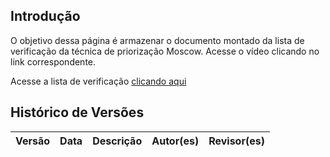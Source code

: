 ## Introdução

O objetivo dessa página é armazenar o documento montado da lista de verificação da técnica de priorização Moscow. Acesse o vídeo clicando no link correspondente.

Acesse a lista de verificação [clicando aqui]()


## Histórico de Versões

| Versão | Data       | Descrição                    | Autor(es)                          | Revisor(es)                          |
|--------|------------|------------------------------|-----------------------------------|-------------------------------------|

